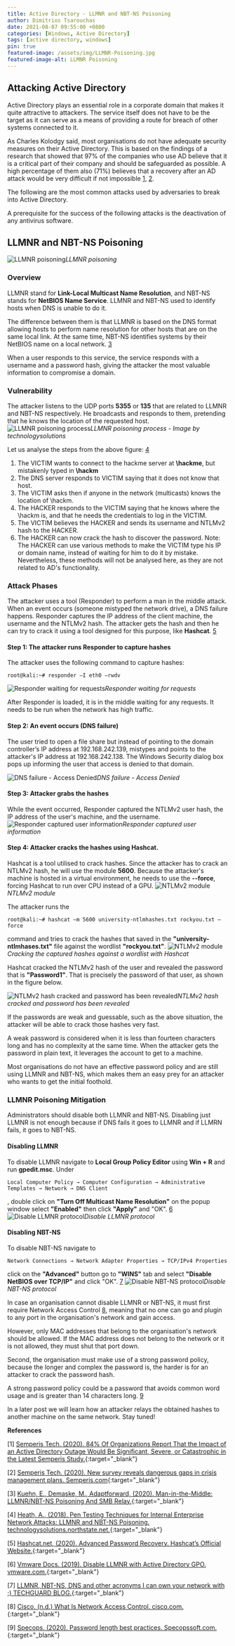 ```yaml
---
title: Active Directory - LLMNR and NBT-NS Poisoning 
author: Dimitrios Tsarouchas
date: 2021-08-07 09:55:00 +0800
categories: [Windows, Active Directory]
tags: [active directory, windows]
pin: true
featured-image: /assets/img/LLMNR-Poisoning.jpg
featured-image-alt: LLMNR Poisoning
---
```


## Attacking Active Directory
Active Directory plays an essential role in a corporate domain that makes it quite attractive to attackers. The service itself does not have to be the target as it can serve as a means of providing a route for breach of other systems connected to it. 

As Charles Kolodgy said, most organisations do not have adequate security measures on their Active Directory. This is based on the findings of a research that showed that 97% of the companies who use AD believe that it is a critical part of their company and should be safeguarded as possible. A high percentage of them also (71%) believes that a recovery after an AD attack would be very difficult if not impossible [1](#1), [2](#2). 

The following are the most common attacks used by adversaries to break into Active Directory. 

A prerequisite for the success of the following attacks is the deactivation of any antivirus software.

## LLMNR and NBT-NS Poisoning 
![LLMNR poisoning](/assets/img/LLMNR-Poisoning.jpg)*LLMNR poisoning*
### Overview
LLMNR stand for **Link-Local Multicast Name Resolution**, and NBT-NS stands for **NetBIOS Name Service**. LLMNR and NBT-NS used to identify hosts when DNS is unable to do it. 

The difference between them is that LLMNR is based on the DNS format allowing hosts to perform name resolution for other hosts that are on the same local link. At the same time, NBT-NS identifies systems by their NetBIOS name on a local network. [3](#3) 

When a user responds to this service, the service responds with a username and a password hash, giving the attacker the most valuable information to compromise a domain.

### Vulnerability
The attacker listens to the UDP ports **5355** or **135** that are related to LLMNR and NBT-NS respectively. He broadcasts and responds to them, pretending that he knows the location of the requested host. 
![LLMNR poisoning process](/assets/img/LLMNR-Poisoning-Process.png)*LLMNR poisoning process - Image by technologysolutions*

Let us analyse the steps from the above figure: [4](#4)
1.	The VICTIM wants to connect to the hackme server at **\\hackme**, but mistakenly typed in **\\hackm**
2.	The DNS server responds to VICTIM saying that it does not know that host.
3.	The VICTIM asks then if anyone in the network (multicasts) knows the location of \\hackm.
4.	The HACKER responds to the VICTIM saying that he knows where the \\hackm is, and that he needs the credentials to log in the VICTIM.
5.	The VICTIM believes the HACKER and sends its username and NTLMv2 hash to the HACKER.
6.	The HACKER can now crack the hash to discover the password.
Note: The HACKER can use various methods to make the VICTIM type his IP or domain name, instead of waiting for him to do it by mistake. Nevertheless, these methods will not be analysed here, as they are not related to AD's functionality.  

### Attack Phases
The attacker uses a tool (Responder) to perform a man in the middle attack. When an event occurs (someone mistyped the network drive), a DNS failure happens. Responder captures the IP address of the client machine, the username and the NTLMv2 hash. The attacker gets the hash and then he can try to crack it using a tool designed for this purpose, like **Hashcat**. [5](#5)
#### Step 1: The attacker runs Responder to capture hashes
The attacker uses the following command to capture hashes:
```terminal
root@kali:~# responder –I eth0 –rwdv
```

![Responder waiting for requests](/assets/img/Responder-waiting-for-requests.png)*Responder waiting for requests*

After Responder is loaded, it is in the middle waiting for any requests. It needs to be run when the network has high traffic.

#### Step 2: An event occurs (DNS failure)
The user tried to open a file share but instead of pointing to the domain controller’s IP address at 192.168.242.139, mistypes and points to the attacker's IP address at 192.168.242.138. The Windows Security dialog box pops up informing the user that access is denied to that domain.

![DNS failure - Access Denied](/assets/img/DNS-failure-Access-Denied.png)*DNS failure - Access Denied*

#### Step 3: Attacker grabs the hashes
While the event occurred, Responder captured the NTLMv2 user hash, the IP address of the user's machine, and the username.
![Responder captured user information](/assets/img/Responder-captured-user-information.png)*Responder captured user information*

#### Step 4: Attacker cracks the hashes using Hashcat.
Hashcat is a tool utilised to crack hashes. Since the attacker has to crack an NTLMv2 hash, he will use the module **5600**. Because the attacker's machine is hosted in a virtual environment, he needs to use the **--force**, forcing Hashcat to run over CPU instead of a GPU.
![NTLMv2 module](/assets/img/NTLM-Module.png)*NTLMv2 module*

The attacker runs the 

```terminal
root@kali:~# hashcat –m 5600 university-ntlmhashes.txt rockyou.txt –force
```
 command and tries to crack the hashes that saved in the **"university-ntlmhases.txt"** file against the wordlist **"rockyou.txt"**.
![NTLMv2 module](/assets/img/Cracking-the-captured-Hashes.png)*Cracking the captured hashes against a wordlist with Hashcat*

Hashcat cracked the NTLMv2 hash of the user and revealed the password that is **"Password1"**. That is precisely the password of that user, as shown in the figure below.

![NTLMv2 hash cracked and password has been revealed](/assets/img/NTLMv2-hash-cracked-and-password-revealed.png)*NTLMv2 hash cracked and password has been revealed*

If the passwords are weak and guessable, such as the above situation, the attacker will be able to crack those hashes very fast. 

A weak password is considered when it is less than fourteen characters long and has no complexity at the same time. When the attacker gets the password in plain text, it leverages the account to get to a machine. 

Most organisations do not have an effective password policy and are still using LLMNR and NBT-NS, which makes them an easy prey for an attacker who wants to get the initial foothold. 


### LLMNR Poisoning Mitigation
Administrators should disable both LLMNR and NBT-NS. Disabling just LLMNR is not enough because if DNS fails it goes to LLMNR and if LLMRN fails, it goes to NBT-NS.
#### Disabling LLMNR
To disable LLMNR navigate to **Local Group Policy Editor** using **Win + R** and run **gpedit.msc**. Under 
```
Local Computer Policy → Computer Configuration → Administrative Templates → Network → DNS Client
```
, double click on **"Turn Off Multicast Name Resolution"** on the popup window select **"Enabled"** then click **"Apply"** and "OK". [6](#6) 
![Disable LLMNR protocol](/assets/img/Disable-LLMNR-protocol.png)*Disable LLMNR protocol*

#### Disabling NBT-NS
To disable NBT-NS navigate to 

```
Network Connections → Network Adapter Properties → TCP/IPv4 Properties
```
click on the **"Advanced"** button go to **"WINS"** tab and select **"Disable NetBIOS over TCP/IP"** and click "OK". [7](#7)
![Disable NBT-NS protocol](/assets/img/Disable-NBT-NS.png)*Disable NBT-NS protocol*

In case an organisation cannot disable LLMNR or NBT-NS, it must first require Network Access Control [8](#8), meaning that no one can go and plugin to any port in the organisation's network and gain access. 

However, only MAC addresses that belong to the organisation's network should be allowed. If the MAC address does not belong to the network or it is not allowed, they must shut that port down. 

Second, the organisation must make use of a strong password policy, because the longer and complex the password is, the harder is for an attacker to crack the password hash. 

A strong password policy could be a password that avoids common word usage and is greater than 14 characters long. [9](#9)

In a later post we will learn how an attacker relays the obtained hashes to another machine on the same network. Stay tuned!


**References**

[1]<a name="1"></a>  [Semperis Tech. (2020). 84% Of Organizations Report That the Impact of an Active Directory Outage Would Be Significant, Severe, or Catastrophic in the Latest Semperis Study.](https://www.semperis.com/press-release/84-of-organizations-report-that-the-impact-of-an-active-directory-outage-would-be-significant-severe-or-catastrophic-in-the-latest-semperis-study/){:target="_blank"}

[2]<a name="2"></a> [Semperis Tech. (2020). New survey reveals dangerous gaps in crisis management plans. Semperis.com](https://www.semperis.com/new-survey-reveals-dangerous-gaps-in-crisis-management-plans%e2%80%af/){:target="_blank"}


[3]<a name="3"></a> [Kuehn, E., Demaske, M., Adaptforward, (2020). Man-in-the-Middle: LLMNR/NBT-NS Poisoning And SMB Relay.](https://attack.mitre.org/techniques/T1557/001/){:target="_blank"}


[4]<a name="4"></a> [Heath, A., (2018). Pen Testing Techniques for Internal Enterprise Network Attacks: LLMNR and NBT-NS Poisoning. technologysolutions.northstate.net.](https://technologysolutions.northstate.net/insights/pen-testing-techniques-for-internal-enterprise-network-attacks-llmnr-and-nbt-ns-poisoning/){:target="_blank"}


[5]<a name="5"></a> [Hashcat.net, (2020). Advanced Password Recovery. Hashcat’s Official Website.](https://hashcat.net/hashcat/){:target="_blank"}


[6]<a name="6"></a> [Vmware Docs. (2019). Disable LLMNR with Active Directory GPO. vmware.com.](https://docs.vmware.com/en/VMware-Workspace-ONE-UEM/2011/WS1_KCD_SEGV2/GUID-0B7E3C5E-CCFE-4A5E-B990-5C8196D0B084.html){:target="_blank"}


[7]<a name="7"></a> [LLMNR, NBT-NS, DNS and other acronyms I can own your network with ;) TECHGUARD BLOG.](https://blog.techguard.com/the-roi-of-security-awareness-training-0#:~:text=LLMNR%20and%20NBT%2DNS%20are,IP%20address%20of%20a%20resource.){:target="_blank"}

[8]<a name="8"></a> [Cisco. (n.d.) What Is Network Access Control. cisco.com.](https://www.cisco.com/c/en_uk/products/security/what-is-network-access-control-nac.html){:target="_blank"}

[9]<a name="9"></a> [Specops. (2020). Password length best practices. Specopssoft.com.](https://specopssoft.com/blog/password-length-best-practices/){:target="_blank"}

